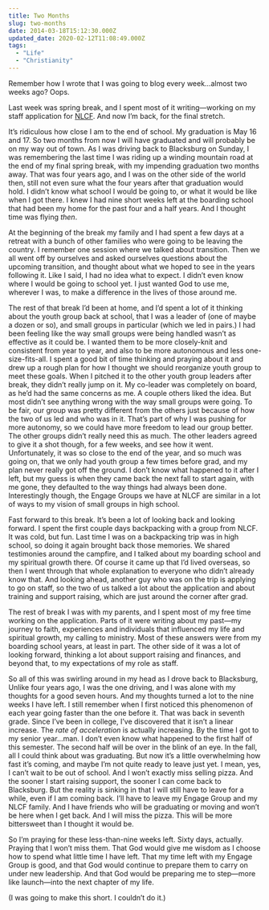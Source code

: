 ```yaml
---
title: Two Months
slug: two-months
date: 2014-03-18T15:12:30.000Z
updated_date: 2020-02-12T11:08:49.000Z
tags: 
  - "Life"
  - "Christianity"
---
```


Remember how I wrote that I was going to blog every week…almost two weeks ago? Oops.

Last week was spring break, and I spent most of it writing—working on my staff application for [NLCF](http://nlcf.net). And now I’m back, for the final stretch.

It’s ridiculous how close I am to the end of school. My graduation is May 16 and 17. So two months from now I will have graduated and will probably be on my way out of town. As I was driving back to Blacksburg on Sunday, I was remembering the last time I was riding up a winding mountain road at the end of my final spring break, with my impending graduation two months away. That was four years ago, and I was on the other side of the world then, still not even sure what the four years after that graduation would hold. I didn’t know what school I would be going to, or what it would be like when I got there. I knew I had nine short weeks left at the boarding school that had been my home for the past four and a half years. And I thought time was flying *then*.

At the beginning of the break my family and I had spent a few days at a retreat with a bunch of other families who were going to be leaving the country. I remember one session where we talked about transition. Then we all went off by ourselves and asked ourselves questions about the upcoming transition, and thought about what we hoped to see in the years following it. Like I said, I had no idea what to expect. I didn’t even know where I would be going to school yet. I just wanted God to use me, wherever I was, to make a difference in the lives of those around me.

The rest of that break I’d been at home, and I’d spent a lot of it thinking about the youth group back at school, that I was a leader of (one of maybe a dozen or so), and small groups in particular (which we led in pairs.) I had been feeling like the way small groups were being handled wasn’t as effective as it could be. I wanted them to be more closely-knit and consistent from year to year, and also to be more autonomous and less one-size-fits-all. I spent a good bit of time thinking and praying about it and drew up a rough plan for how I thought we should reorganize youth group to meet these goals. When I pitched it to the other youth group leaders after break, they didn’t really jump on it. My co-leader was completely on board, as he’d had the same concerns as me. A couple others liked the idea. But most didn’t see anything wrong with the way small groups were going. To be fair, our group was pretty different from the others just because of how the two of us led and who was in it. That’s part of why I was pushing for more autonomy, so we could have more freedom to lead our group better. The other groups didn’t really need this as much. The other leaders agreed to give it a shot though, for a few weeks, and see how it went. Unfortunately, it was so close to the end of the year, and so much was going on, that we only had youth group a few times before grad, and my plan never really got off the ground. I don’t know what happened to it after I left, but my guess is when they came back the next fall to start again, with me gone, they defaulted to the way things had always been done. Interestingly though, the Engage Groups we have at NLCF are similar in a lot of ways to my vision of small groups in high school.

Fast forward to this break. It’s been a lot of looking back and looking forward. I spent the first couple days backpacking with a group from NLCF. It was cold, but fun. Last time I was on a backpacking trip was in high school, so doing it again brought back those memories. We shared testimonies around the campfire, and I talked about my boarding school and my spiritual growth there. Of course it came up that I’d lived overseas, so then I went through that whole explanation to everyone who didn’t already know that. And looking ahead, another guy who was on the trip is applying to go on staff, so the two of us talked a lot about the application and about training and support raising, which are just around the corner after grad.

The rest of break I was with my parents, and I spent most of my free time working on the application. Parts of it were writing about my past—my journey to faith, experiences and individuals that influenced my life and spiritual growth, my calling to ministry. Most of these answers were from my boarding school years, at least in part. The other side of it was a lot of looking forward, thinking a lot about support raising and finances, and beyond that, to my expectations of my role as staff.

So all of this was swirling around in my head as I drove back to Blacksburg, Unlike four years ago, I was the one driving, and I was alone with my thoughts for a good seven hours. And my thoughts turned a lot to the nine weeks I have left. I still remember when I first noticed this phenomenon of each year going faster than the one before it. That was back in seventh grade. Since I’ve been in college, I’ve discovered that it isn’t a linear increase. The *rate of acceleration* is actually increasing. By the time I got to my senior year…man. I don’t even know what happened to the first half of this semester. The second half will be over in the blink of an eye. In the fall, all I could think about was graduating. But now it’s a little overwhelming how fast it’s coming, and maybe I’m not quite ready to leave just yet. I mean, yes, I can’t wait to be out of school. And I won’t exactly miss selling pizza. And the sooner I start raising support, the sooner I can come back to Blacksburg. But the reality is sinking in that I will still have to leave for a while, even if I am coming back. I’ll have to leave my Engage Group and my NLCF family. And I have friends who will be graduating or moving and won’t be here when I get back. And I will miss the pizza. This will be more bittersweet than I thought it would be.

So I’m praying for these less-than-nine weeks left. Sixty days, actually. Praying that I won’t miss them. That God would give me wisdom as I choose how to spend what little time I have left. That my time left with my Engage Group is good, and that God would continue to prepare them to carry on under new leadership. And that God would be preparing me to step—more like launch—into the next chapter of my life.

(I was going to make this short. I couldn’t do it.)
